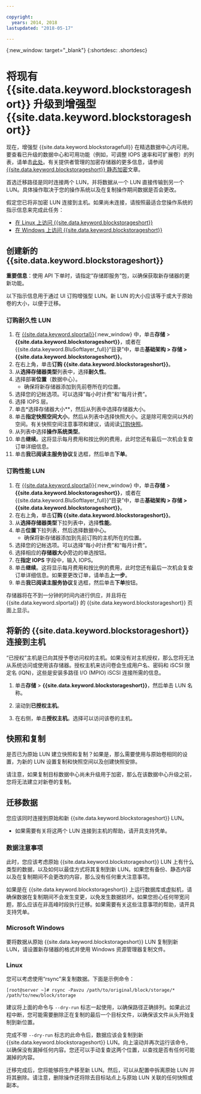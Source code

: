 ```yaml
---

copyright:
  years: 2014, 2018
lastupdated: "2018-05-17"

---
```

{:new_window: target="_blank"}
{:shortdesc: .shortdesc}

# 将现有 {{site.data.keyword.blockstorageshort}} 升级到增强型 {{site.data.keyword.blockstorageshort}}

现在，增强型 {{site.data.keyword.blockstoragefull}} 在精选数据中心内可用。要查看已升级的数据中心和可用功能（例如，可调整 IOPS 速率和可扩展卷）的列表，请单击[此处](new-ibm-block-and-file-storage-location-and-features.html)。有关提供者管理的加密存储器的更多信息，请参阅 [{{site.data.keyword.blockstorageshort}} 静态加密](block-file-storage-encryption-rest.html)文章。

首选迁移路径是同时连接两个 LUN，并将数据从一个 LUN 直接传输到另一个 LUN。具体操作取决于您的操作系统以及在复制操作期间数据是否会更改。 

假定您已将非加密 LUN 连接到主机。如果尚未连接，请按照最适合您操作系统的指示信息来完成此任务：

- [在 Linux 上访问 {{site.data.keyword.blockstorageshort}}](accessing_block_storage_linux.html)
- [在 Windows 上访问 {{site.data.keyword.blockstorageshort}}](accessing-block-storage-windows.html)

 
## 创建新的 {{site.data.keyword.blockstorageshort}}

**重要信息**：使用 API 下单时，请指定“存储即服务”包，以确保获取新存储器的更新功能。

以下指示信息用于通过 UI 订购增强型 LUN。新 LUN 的大小应该等于或大于原始卷的大小，以便于迁移。

### 订购耐久性 LUN

1. 在 [{{site.data.keyword.slportal}}](https://control.softlayer.com/){:new_window} 中，单击**存储** > **{{site.data.keyword.blockstorageshort}}**，或者在 {{site.data.keyword.BluSoftlayer_full}}“目录”中，单击**基础架构 > 存储 > {{site.data.keyword.blockstorageshort}}**。
2. 在右上角，单击**订购 {{site.data.keyword.blockstorageshort}}**。
3. 从**选择存储器类型**列表中，选择**耐久性**。
4. 选择部署**位置**（数据中心）。
   - 确保将新存储器添加到先前卷所在的位置。
5. 选择您的记帐选项。可以选择“每小时计费”和“每月计费”。
6. 选择 IOPS 层。
7. 单击*选择存储器大小**，然后从列表中选择存储器大小。
8. 单击**指定快照空间大小**，然后从列表中选择快照大小。这是除可用空间以外的空间。有关快照空间注意事项和建议，请阅读[订购快照](ordering-snapshots.html)。
9. 从列表中选择**操作系统类型**。
10. 单击**继续**。这将显示每月费用和按比例的费用，此时您还有最后一次机会复查订单详细信息。
11. 单击**我已阅读主服务协议**复选框，然后单击**下单**。

### 订购性能 LUN

1. 在 [{{site.data.keyword.slportal}}](https://control.softlayer.com/){:new_window} 中，单击**存储** > **{{site.data.keyword.blockstorageshort}}**，或者在 {{site.data.keyword.BluSoftlayer_full}}“目录”中，单击**基础架构 > 存储 > {{site.data.keyword.blockstorageshort}}**。
2. 在右上角，单击**订购 {{site.data.keyword.blockstorageshort}}**。
3. 从**选择存储器类型**下拉列表中，选择**性能**。
4. 单击**位置**下拉列表，然后选择数据中心。
   - 确保将新存储器添加到先前订购的主机所在的位置。
5. 选择您的记帐选项。可以选择“每小时计费”和“每月计费”。
6. 选择相应的**存储器大小**旁边的单选按钮。
7. 在**指定 IOPS** 字段中，输入 IOPS。
8. 单击**继续**。这将显示每月费用和按比例的费用，此时您还有最后一次机会复查订单详细信息。如果要更改订单，请单击**上一步**。
9. 单击**我已阅读主服务协议**复选框，然后单击**下单**按钮。


存储器将在不到一分钟的时间内进行供应，并且将在 {{site.data.keyword.slportal}} 的 {{site.data.keyword.blockstorageshort}} 页面上显示。


 
## 将新的 {{site.data.keyword.blockstorageshort}} 连接到主机

“已授权”主机是已向其授予卷访问权的主机。如果没有对主机授权，那么您将无法从系统访问或使用该存储器。授权主机来访问卷会生成用户名、密码和 iSCSI 限定名 (IQN)，这些是安装多路径 I/O (MPIO) iSCSI 连接所需的信息。

1. 单击**存储** > **{{site.data.keyword.blockstorageshort}}**，然后单击 LUN 名称。

2. 滚动到**已授权主机**。

3. 在右侧，单击**授权主机**。选择可以访问该卷的主机。

 
## 快照和复制

是否已为原始 LUN 建立快照和复制？如果是，那么需要使用与原始卷相同的设置，为新的 LUN 设置复制和快照空间以及创建快照安排。 

请注意，如果复制目标数据中心尚未升级用于加密，那么在该数据中心升级之前，您将无法建立对新卷的复制。

 
## 迁移数据

您应该同时连接到原始和新 {{site.data.keyword.blockstorageshort}} LUN。 
- 如果需要有关将这两个 LUN 连接到主机的帮助，请开具支持凭单。

### 数据注意事项

此时，您应该考虑原始 {{site.data.keyword.blockstorageshort}} LUN 上有什么类型的数据，以及如何以最佳方式将其复制到新 LUN。如果您有备份、静态内容以及在复制期间不会更改的内容，那么没有任何重大注意事项。

如果是在 {{site.data.keyword.blockstorageshort}} 上运行数据库或虚拟机，请确保数据在复制期间不会发生变更，以免发生数据损坏。如果您担心任何带宽问题，那么应该在非高峰时段执行迁移。如果需要有关这些注意事项的帮助，请开具支持凭单。
 
### Microsoft Windows

要将数据从原始 {{site.data.keyword.blockstorageshort}} LUN 复制到新 LUN，请设置新存储器的格式并使用 Windows 资源管理器复制文件。

 
### Linux

您可以考虑使用“rsync”来复制数据。下面是示例命令：

```
[root@server ~]# rsync -Pavzu /path/to/original/block/storage/* /path/to/new/block/storage
```

建议将上面的命令与 `--dry-run` 标志一起使用，以确保路径正确排列。如果此过程中断，您可能需要删除正在复制的最后一个目标文件，以确保该文件从头开始复制到新位置。

完成不带 `--dry-run` 标志的此命令后，数据应该会复制到新 {{site.data.keyword.blockstorageshort}} LUN。向上滚动并再次运行该命令，以确保没有漏掉任何内容。您还可以手动复查这两个位置，以查找是否有任何可能漏掉的内容。

迁移完成后，您将能够将生产移至新 LUN。然后，可以从配置中拆离原始 LUN 并将其删除。请注意，删除操作还将除去目标站点上与原始 LUN 关联的任何快照或副本。
